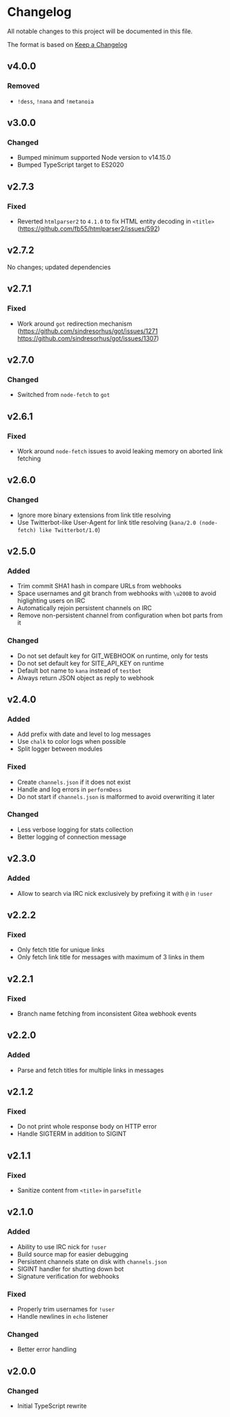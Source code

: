 # Changelog
All notable changes to this project will be documented in this file.

The format is based on [Keep a Changelog](https://keepachangelog.com/en/1.0.0/)

## v4.0.0
### Removed
- `!dess`, `!nana` and `!metanoia`

## v3.0.0
### Changed
- Bumped minimum supported Node version to v14.15.0
- Bumped TypeScript target to ES2020

## v2.7.3
### Fixed
- Reverted `htmlparser2` to `4.1.0` to fix HTML entity decoding in `<title>`
(https://github.com/fb55/htmlparser2/issues/592)

## v2.7.2

No changes; updated dependencies

## v2.7.1
### Fixed
- Work around `got` redirection mechanism
(https://github.com/sindresorhus/got/issues/1271 https://github.com/sindresorhus/got/issues/1307)

## v2.7.0
### Changed
- Switched from `node-fetch` to `got`

## v2.6.1
### Fixed
- Work around `node-fetch` issues to avoid leaking memory on aborted link fetching

## v2.6.0
### Changed
- Ignore more binary extensions from link title resolving
- Use Twitterbot-like User-Agent for link title resolving
(`kana/2.0 (node-fetch) like Twitterbot/1.0`)

## v2.5.0
### Added
- Trim commit SHA1 hash in compare URLs from webhooks
- Space usernames and git branch from webhooks with `\u200B` to avoid 
higlighting users on IRC
- Automatically rejoin persistent channels on IRC
- Remove non-persistent channel from configuration when bot parts from it

### Changed
- Do not set default key for GIT_WEBHOOK on runtime, only for tests
- Do not set default key for SITE_API_KEY on runtime
- Default bot name to `kana` instead of `testbot`
- Always return JSON object as reply to webhook

## v2.4.0
### Added
- Add prefix with date and level to log messages
- Use `chalk` to color logs when possible
- Split logger between modules

### Fixed
- Create `channels.json` if it does not exist
- Handle and log errors in `performDess`
- Do not start if `channels.json` is malformed to avoid overwriting it later

### Changed
- Less verbose logging for stats collection
- Better logging of connection message

## v2.3.0
### Added
- Allow to search via IRC nick exclusively by prefixing it with `@` in `!user`

## v2.2.2
### Fixed
- Only fetch title for unique links
- Only fetch link title for messages with maximum of 3 links in them

## v2.2.1
### Fixed
- Branch name fetching from inconsistent Gitea webhook events

## v2.2.0
### Added
- Parse and fetch titles for multiple links in messages

## v2.1.2
### Fixed
- Do not print whole response body on HTTP error
- Handle SIGTERM in addition to SIGINT

## v2.1.1
### Fixed
- Sanitize content from `<title>` in `parseTitle`

## v2.1.0
### Added
- Ability to use IRC nick for `!user`
- Build source map for easier debugging
- Persistent channels state on disk with `channels.json`
- SIGINT handler for shutting down bot
- Signature verification for webhooks

### Fixed
- Properly trim usernames for `!user`
- Handle newlines in `echo` listener

### Changed
- Better error handling

## v2.0.0
### Changed
- Initial TypeScript rewrite
